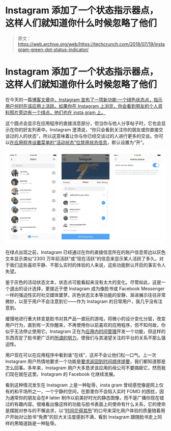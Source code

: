 # Instagram 添加了一个状态指示器点，这样人们就知道你什么时候忽略了他们

> 原文：<https://web.archive.org/web/https://techcrunch.com/2018/07/19/instagram-green-dot-status-indicator/>

# Instagram 添加了一个状态指示器点，这样人们就知道你什么时候忽略了他们

在今天的一篇[博客文章中，Instagram 宣布了一项新功能:一个绿色状态点，指示用户何时在该应用上活跃。如果你在 Instagram 上浏览，你会看到朋友的个人资料照片旁边有一个绿点，他们也在 insta gram 上。](https://web.archive.org/web/20230316153152/https://instagram-press.com/blog/2018/07/19/new-see-when-your-friends-are-online-to-dm/)

这个圆点会显示在应用程序的直接消息部分，但当你与他人分享帖子时，它也会显示在你的好友列表中。Instagram 澄清说，“你只会看到关注你的朋友或你直接交谈过的人的状态”，所以这意味着让你与你已经交谈过的人进行更多的交谈。你可以[在应用程序设置菜单的“活动状态”位禁用状态信息](https://web.archive.org/web/20230316153152/https://help.instagram.com/1164377657035425?helpref=faq_content)，默认设置为“开”。

![](img/8652554639bbb378461a501b994f8c6d.png)

在绿点出现之前，Instagram 已经通过在你的直接信息所在的账户信息旁边以灰色文本显示类似“2300 万年前活跃”或“现在活跃”的信息来显示某人活跃了多久。对于我们这些喜欢平静、不那么实时的体验的人来说，这些功能默认开启的事实令人失望。

鉴于灰色的活动状态文本，状态点可能看起来没有太大的变化。尽管如此，这是一个退出的设计选择，更接近于使 Instagram 成为像脸书或 Facebook Messenger 一样的强迫性实时社交媒体噩梦。灰色状态文本等功能的安静、渐进展示往往非常微妙，以至于用户不会注意到它——作为 Instagram 的日常用户，我几乎没有注意到。

缓慢地进行重大转变是脸书对其产品一直玩的游戏，将微小的设计变化分层，改变用户行为，直到有一天你醒来，不再使用你以前喜欢的应用程序，但不知何故，你似乎无法停止使用它。Instagram 正在为[应用内时间管理](https://web.archive.org/web/20230316153152/https://techcrunch.com/2018/06/16/time-on-instagram/)开发一个功能，但这样的东西否定了脸书更广泛的[所谓的努力](https://web.archive.org/web/20230316153152/https://techcrunch.com/2018/01/11/facebook-time-well-spent/)，使我们与其渴望关注的平台的关系不那么强迫性。

用户现在可以在应用程序中看到谁“在线”，这并不会让他们松一口气。上一次 Instagram 用户热情地要求一个功能是[要求返回到时间顺序提要](https://web.archive.org/web/20230316153152/https://techcrunch.com/2016/07/13/instagrams-algorithmic-feed-is-the-worst-thing-to-happen-to-me-all-summer/)，我们都知道那是怎么回事。多年来，Instagram 用户大多恳求该应用的母公司不要搞砸它，然而我们现在就在这里。Instagram 的 Facebook 化继续发展。

看到这种情况发生在 Instagram 上是一种耻辱，insta gram 曾经感觉像是网上仅有的和平场所之一，一个宁静的空间，在那里你不会陷入实时 FOMO 的困扰，因为通常你的朋友会在# latter 制作以前美好时光的静态图像，而不是广播你现在错过的有趣内容。很难看出像这样的功能与脸书表面上的使命有什么关系，它的使命是摆脱对参与的不懈追求，以“[时间花得其所](https://web.archive.org/web/20230316153152/https://techcrunch.com/2018/01/11/facebook-time-well-spent/)”的口号来深化用户体验的质量随着用户开始对让脸书“免费”的巨大关注度感到不满，看到 Instagram 跟随脸书走上同样的黑暗道路是一种耻辱。